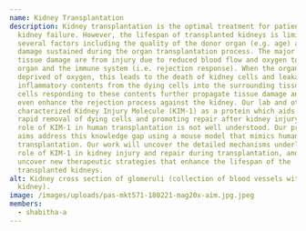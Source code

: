```yaml
---
name: Kidney Transplantation
description: Kidney transplantation is the optimal treatment for patients with
  kidney failure. However, the lifespan of transplanted kidneys is limited by
  several factors including the quality of the donor organ (e.g. age) and tissue
  damage sustained during the organ transplantation process. The major causes of
  tissue damage are from injury due to reduced blood flow and oxygen to the
  organ and the immune system (i.e. rejection response). When the organ is
  deprived of oxygen, this leads to the death of kidney cells and leakage of
  inflammatory contents from the dying cells into the surrounding tissue. Immune
  cells responding to these contents further propagate tissue damage and can
  even enhance the rejection process against the kidney. Our lab and others have
  characterized Kidney Injury Molecule (KIM-1) as a protein which aids in the
  rapid removal of dying cells and promoting repair after kidney injury. The
  role of KIM-1 in human transplantation is not well understood. Our project
  aims address this knowledge gap using a mouse model that mimics human kidney
  transplantation. Our work will uncover the detailed mechanisms underlying the
  role of KIM-1 in kidney injury and repair during transplantation, and may
  uncover new therapeutic strategies that enhance the lifespan of the
  transplanted kidneys.
alt: Kidney cross section of glomeruli (collection of blood vessels within the
  kidney).
image: /images/uploads/pas-mkt571-180221-mag20x-aim.jpg.jpeg
members:
  - shabitha-a
---
```


